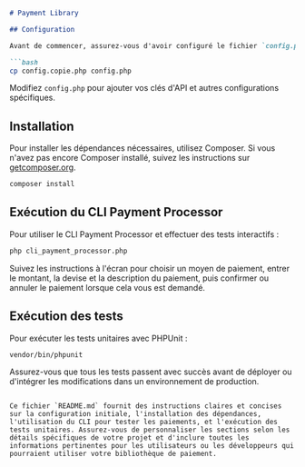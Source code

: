 ```markdown
# Payment Library

## Configuration

Avant de commencer, assurez-vous d'avoir configuré le fichier `config.php` avec les informations nécessaires pour vos moyens de paiement (comme Stripe, Paypal, etc.).

```bash
cp config.copie.php config.php
```

Modifiez `config.php` pour ajouter vos clés d'API et autres configurations spécifiques.

## Installation

Pour installer les dépendances nécessaires, utilisez Composer. Si vous n'avez pas encore Composer installé, suivez les instructions sur [getcomposer.org](https://getcomposer.org/).

```bash
composer install
```

## Exécution du CLI Payment Processor

Pour utiliser le CLI Payment Processor et effectuer des tests interactifs :

```bash
php cli_payment_processor.php
```

Suivez les instructions à l'écran pour choisir un moyen de paiement, entrer le montant, la devise et la description du paiement, puis confirmer ou annuler le paiement lorsque cela vous est demandé.

## Exécution des tests

Pour exécuter les tests unitaires avec PHPUnit :

```bash
vendor/bin/phpunit
```

Assurez-vous que tous les tests passent avec succès avant de déployer ou d'intégrer les modifications dans un environnement de production.

```

Ce fichier `README.md` fournit des instructions claires et concises sur la configuration initiale, l'installation des dépendances, l'utilisation du CLI pour tester les paiements, et l'exécution des tests unitaires. Assurez-vous de personnaliser les sections selon les détails spécifiques de votre projet et d'inclure toutes les informations pertinentes pour les utilisateurs ou les développeurs qui pourraient utiliser votre bibliothèque de paiement.
